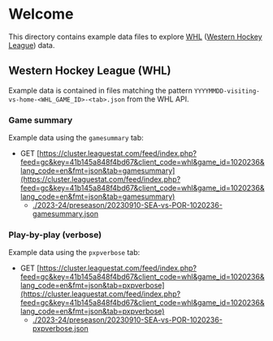 # Welcome

This directory contains example data files to explore [WHL](https://chl.ca/whl/) ([Western Hockey League](https://chl.ca/whl/)) data.

## Western Hockey League (WHL)

Example data is contained in files matching the pattern `YYYYMMDD-visiting-vs-home-<WHL_GAME_ID>-<tab>.json` from the WHL API.

### Game summary

Example data using the `gamesummary` tab:

- GET [https://cluster.leaguestat.com/feed/index.php?feed=gc&key=41b145a848f4bd67&client_code=whl&game_id=1020236&lang_code=en&fmt=json&tab=gamesummary](https://cluster.leaguestat.com/feed/index.php?feed=gc&key=41b145a848f4bd67&client_code=whl&game_id=1020236&lang_code=en&fmt=json&tab=gamesummary)
  - [./2023-24/preseason/20230910-SEA-vs-POR-1020236-gamesummary.json](./2023-24/preseason/20230910-SEA-vs-POR-1020236-gamesummary.json)

### Play-by-play (verbose)

Example data using the `pxpverbose` tab:

- GET [https://cluster.leaguestat.com/feed/index.php?feed=gc&key=41b145a848f4bd67&client_code=whl&game_id=1020236&lang_code=en&fmt=json&tab=pxpverbose](https://cluster.leaguestat.com/feed/index.php?feed=gc&key=41b145a848f4bd67&client_code=whl&game_id=1020236&lang_code=en&fmt=json&tab=pxpverbose)
  - [./2023-24/preseason/20230910-SEA-vs-POR-1020236-pxpverbose.json](./2023-24/preseason/20230910-SEA-vs-POR-1020236-pxpverbose.json)
